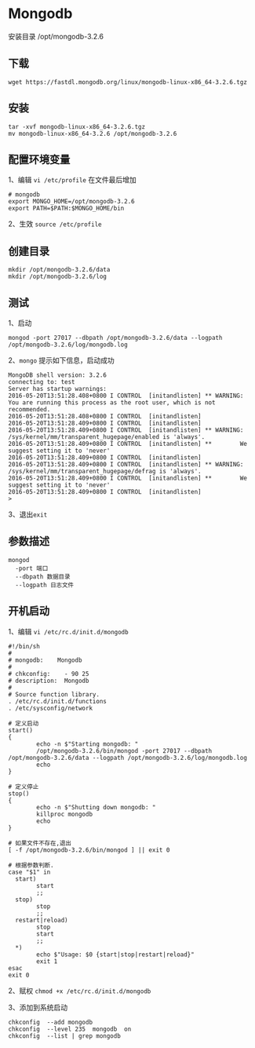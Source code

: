 # Mongodb

安装目录 /opt/mongodb-3.2.6

## 下载
`wget https://fastdl.mongodb.org/linux/mongodb-linux-x86_64-3.2.6.tgz`

## 安装
```
tar -xvf mongodb-linux-x86_64-3.2.6.tgz
mv mongodb-linux-x86_64-3.2.6 /opt/mongodb-3.2.6
```

## 配置环境变量
1、编辑 `vi /etc/profile` 在文件最后增加 <br>
```
# mongodb
export MONGO_HOME=/opt/mongodb-3.2.6
export PATH=$PATH:$MONGO_HOME/bin
```
2、生效 `source /etc/profile`

## 创建目录
```
mkdir /opt/mongodb-3.2.6/data
mkdir /opt/mongodb-3.2.6/log
```

## 测试
1、启动 
```
mongod -port 27017 --dbpath /opt/mongodb-3.2.6/data --logpath /opt/mongodb-3.2.6/log/mongodb.log
```
2、`mongo` 提示如下信息，启动成功 <br>
```
MongoDB shell version: 3.2.6
connecting to: test
Server has startup warnings: 
2016-05-20T13:51:28.408+0800 I CONTROL  [initandlisten] ** WARNING: You are running this process as the root user, which is not recommended.
2016-05-20T13:51:28.408+0800 I CONTROL  [initandlisten] 
2016-05-20T13:51:28.409+0800 I CONTROL  [initandlisten] 
2016-05-20T13:51:28.409+0800 I CONTROL  [initandlisten] ** WARNING: /sys/kernel/mm/transparent_hugepage/enabled is 'always'.
2016-05-20T13:51:28.409+0800 I CONTROL  [initandlisten] **        We suggest setting it to 'never'
2016-05-20T13:51:28.409+0800 I CONTROL  [initandlisten] 
2016-05-20T13:51:28.409+0800 I CONTROL  [initandlisten] ** WARNING: /sys/kernel/mm/transparent_hugepage/defrag is 'always'.
2016-05-20T13:51:28.409+0800 I CONTROL  [initandlisten] **        We suggest setting it to 'never'
2016-05-20T13:51:28.409+0800 I CONTROL  [initandlisten] 
> 
```
3、退出`exit`

## 参数描述
```
mongod
  -port 端口
  --dbpath 数据目录
  --logpath 日志文件
```


## 开机启动
1、编辑 `vi /etc/rc.d/init.d/mongodb`

```
#!/bin/sh
#
# mongodb:    Mongodb
#
# chkconfig:    - 90 25 
# description:  Mongodb
#
# Source function library.
. /etc/rc.d/init.d/functions
. /etc/sysconfig/network
 
# 定义启动
start() 
{
        echo -n $"Starting mongodb: "
        /opt/mongodb-3.2.6/bin/mongod -port 27017 --dbpath /opt/mongodb-3.2.6/data --logpath /opt/mongodb-3.2.6/log/mongodb.log
        echo
}

# 定义停止
stop() 
{
        echo -n $"Shutting down mongodb: "
        killproc mongodb 
        echo
}

# 如果文件不存在,退出
[ -f /opt/mongodb-3.2.6/bin/mongod ] || exit 0
 
# 根据参数判断.
case "$1" in
  start)
        start
        ;;
  stop)
        stop
        ;;
  restart|reload)
        stop
        start
        ;;
  *)
        echo $"Usage: $0 {start|stop|restart|reload}"
        exit 1
esac
exit 0
```

2、赋权 `chmod +x /etc/rc.d/init.d/mongodb`

3、添加到系统启动
```
chkconfig  --add mongodb
chkconfig  --level 235  mongodb  on
chkconfig  --list | grep mongodb
```

